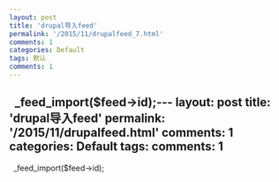 ```yaml
---
layout: post
title: 'drupal导入feed'
permalink: '/2015/11/drupalfeed_7.html'
comments: 1
categories: Default
tags: 默认
comments: 1
---
```

&nbsp; \_feed\_import($feed-&gt;id);---
layout: post
title: 'drupal导入feed'
permalink: '/2015/11/drupalfeed.html'
comments: 1
categories: Default
tags: 
comments: 1
---
&nbsp; _feed_import($feed-&gt;id);
